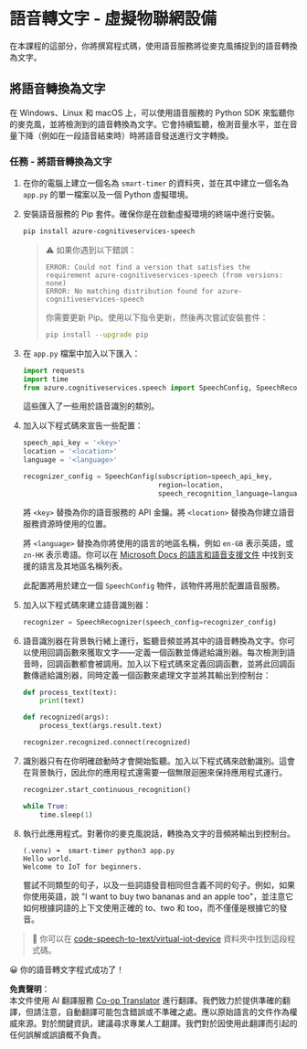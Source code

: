 <!--
CO_OP_TRANSLATOR_METADATA:
{
  "original_hash": "c0550b254b9ba2539baf1e6bb5fc05f8",
  "translation_date": "2025-08-25T00:23:32+00:00",
  "source_file": "6-consumer/lessons/1-speech-recognition/virtual-device-speech-to-text.md",
  "language_code": "tw"
}
-->
# 語音轉文字 - 虛擬物聯網設備

在本課程的這部分，你將撰寫程式碼，使用語音服務將從麥克風捕捉到的語音轉換為文字。

## 將語音轉換為文字

在 Windows、Linux 和 macOS 上，可以使用語音服務的 Python SDK 來監聽你的麥克風，並將檢測到的語音轉換為文字。它會持續監聽，檢測音量水平，並在音量下降（例如在一段語音結束時）時將語音發送進行文字轉換。

### 任務 - 將語音轉換為文字

1. 在你的電腦上建立一個名為 `smart-timer` 的資料夾，並在其中建立一個名為 `app.py` 的單一檔案以及一個 Python 虛擬環境。

1. 安裝語音服務的 Pip 套件。確保你是在啟動虛擬環境的終端中進行安裝。

    ```sh
    pip install azure-cognitiveservices-speech
    ```

    > ⚠️ 如果你遇到以下錯誤：
    >
    > ```output
    > ERROR: Could not find a version that satisfies the requirement azure-cognitiveservices-speech (from versions: none)
    > ERROR: No matching distribution found for azure-cognitiveservices-speech
    > ```
    >
    > 你需要更新 Pip。使用以下指令更新，然後再次嘗試安裝套件：
    >
    > ```sh
    > pip install --upgrade pip
    > ```

1. 在 `app.py` 檔案中加入以下匯入：

    ```python
    import requests
    import time
    from azure.cognitiveservices.speech import SpeechConfig, SpeechRecognizer
    ```

    這些匯入了一些用於語音識別的類別。

1. 加入以下程式碼來宣告一些配置：

    ```python
    speech_api_key = '<key>'
    location = '<location>'
    language = '<language>'

    recognizer_config = SpeechConfig(subscription=speech_api_key,
                                     region=location,
                                     speech_recognition_language=language)
    ```

    將 `<key>` 替換為你的語音服務的 API 金鑰。將 `<location>` 替換為你建立語音服務資源時使用的位置。

    將 `<language>` 替換為你將使用的語言的地區名稱，例如 `en-GB` 表示英語，或 `zn-HK` 表示粵語。你可以在 [Microsoft Docs 的語言和語音支援文件](https://docs.microsoft.com/azure/cognitive-services/speech-service/language-support?WT.mc_id=academic-17441-jabenn#speech-to-text) 中找到支援的語言及其地區名稱列表。

    此配置將用於建立一個 `SpeechConfig` 物件，該物件將用於配置語音服務。

1. 加入以下程式碼來建立語音識別器：

    ```python
    recognizer = SpeechRecognizer(speech_config=recognizer_config)
    ```

1. 語音識別器在背景執行緒上運行，監聽音頻並將其中的語音轉換為文字。你可以使用回調函數來獲取文字——定義一個函數並傳遞給識別器。每次檢測到語音時，回調函數都會被調用。加入以下程式碼來定義回調函數，並將此回調函數傳遞給識別器，同時定義一個函數來處理文字並將其輸出到控制台：

    ```python
    def process_text(text):
        print(text)

    def recognized(args):
        process_text(args.result.text)
    
    recognizer.recognized.connect(recognized)
    ```

1. 識別器只有在你明確啟動時才會開始監聽。加入以下程式碼來啟動識別。這會在背景執行，因此你的應用程式還需要一個無限迴圈來保持應用程式運行。

    ```python
    recognizer.start_continuous_recognition()

    while True:
        time.sleep(1)
    ```

1. 執行此應用程式。對著你的麥克風說話，轉換為文字的音頻將輸出到控制台。

    ```output
    (.venv) ➜  smart-timer python3 app.py
    Hello world.
    Welcome to IoT for beginners.
    ```

    嘗試不同類型的句子，以及一些詞語發音相同但含義不同的句子。例如，如果你使用英語，說 "I want to buy two bananas and an apple too"，並注意它如何根據詞語的上下文使用正確的 to、two 和 too，而不僅僅是根據它的發音。

> 💁 你可以在 [code-speech-to-text/virtual-iot-device](../../../../../6-consumer/lessons/1-speech-recognition/code-speech-to-text/virtual-iot-device) 資料夾中找到這段程式碼。

😀 你的語音轉文字程式成功了！

**免責聲明**：  
本文件使用 AI 翻譯服務 [Co-op Translator](https://github.com/Azure/co-op-translator) 進行翻譯。我們致力於提供準確的翻譯，但請注意，自動翻譯可能包含錯誤或不準確之處。應以原始語言的文件作為權威來源。對於關鍵資訊，建議尋求專業人工翻譯。我們對於因使用此翻譯而引起的任何誤解或誤讀概不負責。